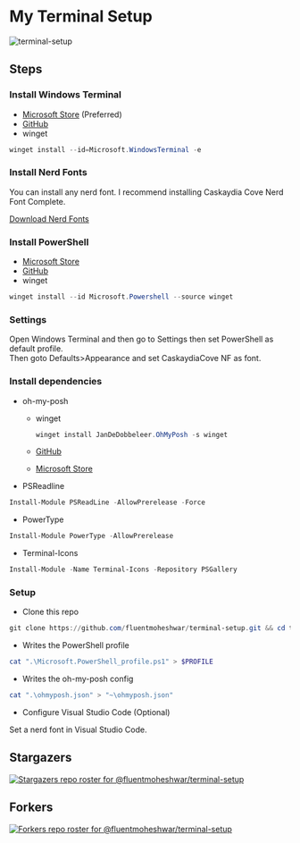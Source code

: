 # My Terminal Setup

![terminal-setup](https://socialify.git.ci/fluentmoheshwar/terminal-setup/image?description=1&descriptionEditable=This%20is%20how%20I%20customized%20my%20terminal.&forks=1&issues=1&language=1&name=1&owner=1&pulls=1&stargazers=1&theme=Dark)

## Steps

### Install Windows Terminal

- [Microsoft Store](https://apps.microsoft.com/store/detail/windows-terminal/9N0DX20HK701?hl=en-id&gl=ID) (Preferred)
- [GitHub](https://github.com/Microsoft/Terminal)
- winget

```powershell
winget install --id=Microsoft.WindowsTerminal -e
```

### Install Nerd Fonts

You can install any nerd font.
I recommend installing Caskaydia Cove Nerd Font Complete.

[Download Nerd Fonts](https://www.nerdfonts.com/font-downloads)

### Install PowerShell

- [Microsoft Store](https://www.microsoft.com/store/apps/9MZ1SNWT0N5D)
- [GitHub](https://github.com/PowerShell/PowerShell)
- winget

```powershell
winget install --id Microsoft.Powershell --source winget
```

### Settings

Open Windows Terminal and then go to Settings then set PowerShell as default profile.  
Then goto Defaults>Appearance and set CaskaydiaCove NF as font.

### Install dependencies

- oh-my-posh
  - winget

    ```powershell
    winget install JanDeDobbeleer.OhMyPosh -s winget
    ```

  - [GitHub](https://github.com/JanDeDobbeleer/oh-my-posh)
  - [Microsoft Store](ms-windows-store://pdp/?productid=XP8K0HKJFRXGCK)
- PSReadline

```powershell
Install-Module PSReadLine -AllowPrerelease -Force
```

- PowerType

```powershell
Install-Module PowerType -AllowPrerelease
```

- Terminal-Icons

```powershell
Install-Module -Name Terminal-Icons -Repository PSGallery
```

### Setup

- Clone this repo

```powershell
git clone https://github.com/fluentmoheshwar/terminal-setup.git && cd terminal-setup
```

- Writes the PowerShell profile

```powershell
cat ".\Microsoft.PowerShell_profile.ps1" > $PROFILE
```

- Writes the oh-my-posh config

```powershell
cat ".\ohmyposh.json" > "~\ohmyposh.json"
```

- Configure Visual Studio Code (Optional)

Set a nerd font in Visual Studio Code.

## Stargazers

[![Stargazers repo roster for @fluentmoheshwar/terminal-setup](https://reporoster.com/stars/dark/fluentmoheshwar/terminal-setup)](https://github.com/fluentmoheshwar/terminal-setup/stargazers)

## Forkers

[![Forkers repo roster for @fluentmoheshwar/terminal-setup](https://reporoster.com/forks/dark/fluentmoheshwar/terminal-setup)](https://github.com/fluentmoheshwar/terminal-setup/network/members)
